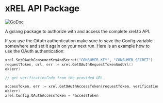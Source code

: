 # xREL API Package

[![GoDoc](https://godoc.org/github.com/hashworks/xRELTerminalClient/src/xrel?status.svg)](https://godoc.org/github.com/hashworks/xRELTerminalClient/src/xrel)

A golang package to authorize with and access the complete xrel.to API.

If you use the OAuth authentication make sure to save the Config variable somewhere and set it again on your next run.
Here is an example how to use the OAuth authentication:

```go
xrel.SetOAuthConsumerKeyAndSecret("CONSUMER_KEY", "CONSUMER_SECRET")
requestToken, url, err := xrel.GetOAuthRequestTokenAndUrl()
ok(err)

// get verificationCode from the provided URL

accessToken, err := xrel.GetOAuthAccessToken(requestToken, verificationCode)
ok(err)
xrel.Config.OAuthAccessToken = *accessToken
```